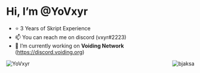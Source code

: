 # Hi, I’m **@YoVxyr**
- ⭐ 3 Years of Skript Experience
- 📫 You can reach me on discord (vxyr#2223)
- 🌱 I’m currently working on **Voiding Network** (https://discord.voiding.org)
<p><img align="left" src="https://github-readme-streak-stats.herokuapp.com/?user=YoVxyr&" alt="YoVxyr" /></p> <p>&nbsp;<img align="right" src="https://github-readme-stats.vercel.app/api?username=YoVxyr&show_icons=true&locale=en" alt="bjaksa" /></p>




